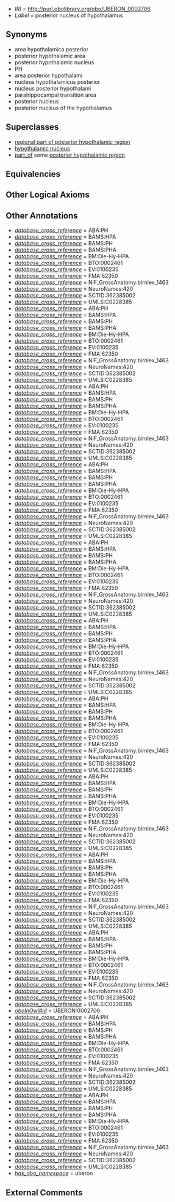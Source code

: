  * *IRI* = http://purl.obolibrary.org/obo/UBERON_0002706
 * *Label* = posterior nucleus of hypothalamus

## Synonyms

 * area hypothalamica posterior
 * posterior hypothalamic area
 * posterior hypothalamic nucleus
 * PH
 * area posterior hypothalami
 * nucleus hypothalamicus posterior
 * nucleus posterior hypothalami
 * parahippocampal transition area
 * posterior nucleus
 * posterior nucleus of the hypothalamus

## Superclasses

 * [regional part of posterior hypothalamic region](../../UBERON/89/UBERON_0002789.md)
 * [hypothalamic nucleus](../../UBERON/68/UBERON_0006568.md)
 * [part_of](../../BFO/50/BFO_0000050.md) some [posterior hypothalamic region](../../UBERON/70/UBERON_0002770.md)

## Equivalencies


## Other Logical Axioms


## Other Annotations

 * *[database_cross_reference](../../ef/oboInOwl#hasDbXref.md)* = ABA:PH
 * *[database_cross_reference](../../ef/oboInOwl#hasDbXref.md)* = BAMS:HPA
 * *[database_cross_reference](../../ef/oboInOwl#hasDbXref.md)* = BAMS:PH
 * *[database_cross_reference](../../ef/oboInOwl#hasDbXref.md)* = BAMS:PHA
 * *[database_cross_reference](../../ef/oboInOwl#hasDbXref.md)* = BM:Die-Hy-HPA
 * *[database_cross_reference](../../ef/oboInOwl#hasDbXref.md)* = BTO:0002461
 * *[database_cross_reference](../../ef/oboInOwl#hasDbXref.md)* = EV:0100235
 * *[database_cross_reference](../../ef/oboInOwl#hasDbXref.md)* = FMA:62350
 * *[database_cross_reference](../../ef/oboInOwl#hasDbXref.md)* = NIF_GrossAnatomy:birnlex_1463
 * *[database_cross_reference](../../ef/oboInOwl#hasDbXref.md)* = NeuroNames:420
 * *[database_cross_reference](../../ef/oboInOwl#hasDbXref.md)* = SCTID:362385002
 * *[database_cross_reference](../../ef/oboInOwl#hasDbXref.md)* = UMLS:C0228385
 * *[database_cross_reference](../../ef/oboInOwl#hasDbXref.md)* = ABA:PH
 * *[database_cross_reference](../../ef/oboInOwl#hasDbXref.md)* = BAMS:HPA
 * *[database_cross_reference](../../ef/oboInOwl#hasDbXref.md)* = BAMS:PH
 * *[database_cross_reference](../../ef/oboInOwl#hasDbXref.md)* = BAMS:PHA
 * *[database_cross_reference](../../ef/oboInOwl#hasDbXref.md)* = BM:Die-Hy-HPA
 * *[database_cross_reference](../../ef/oboInOwl#hasDbXref.md)* = BTO:0002461
 * *[database_cross_reference](../../ef/oboInOwl#hasDbXref.md)* = EV:0100235
 * *[database_cross_reference](../../ef/oboInOwl#hasDbXref.md)* = FMA:62350
 * *[database_cross_reference](../../ef/oboInOwl#hasDbXref.md)* = NIF_GrossAnatomy:birnlex_1463
 * *[database_cross_reference](../../ef/oboInOwl#hasDbXref.md)* = NeuroNames:420
 * *[database_cross_reference](../../ef/oboInOwl#hasDbXref.md)* = SCTID:362385002
 * *[database_cross_reference](../../ef/oboInOwl#hasDbXref.md)* = UMLS:C0228385
 * *[database_cross_reference](../../ef/oboInOwl#hasDbXref.md)* = ABA:PH
 * *[database_cross_reference](../../ef/oboInOwl#hasDbXref.md)* = BAMS:HPA
 * *[database_cross_reference](../../ef/oboInOwl#hasDbXref.md)* = BAMS:PH
 * *[database_cross_reference](../../ef/oboInOwl#hasDbXref.md)* = BAMS:PHA
 * *[database_cross_reference](../../ef/oboInOwl#hasDbXref.md)* = BM:Die-Hy-HPA
 * *[database_cross_reference](../../ef/oboInOwl#hasDbXref.md)* = BTO:0002461
 * *[database_cross_reference](../../ef/oboInOwl#hasDbXref.md)* = EV:0100235
 * *[database_cross_reference](../../ef/oboInOwl#hasDbXref.md)* = FMA:62350
 * *[database_cross_reference](../../ef/oboInOwl#hasDbXref.md)* = NIF_GrossAnatomy:birnlex_1463
 * *[database_cross_reference](../../ef/oboInOwl#hasDbXref.md)* = NeuroNames:420
 * *[database_cross_reference](../../ef/oboInOwl#hasDbXref.md)* = SCTID:362385002
 * *[database_cross_reference](../../ef/oboInOwl#hasDbXref.md)* = UMLS:C0228385
 * *[database_cross_reference](../../ef/oboInOwl#hasDbXref.md)* = ABA:PH
 * *[database_cross_reference](../../ef/oboInOwl#hasDbXref.md)* = BAMS:HPA
 * *[database_cross_reference](../../ef/oboInOwl#hasDbXref.md)* = BAMS:PH
 * *[database_cross_reference](../../ef/oboInOwl#hasDbXref.md)* = BAMS:PHA
 * *[database_cross_reference](../../ef/oboInOwl#hasDbXref.md)* = BM:Die-Hy-HPA
 * *[database_cross_reference](../../ef/oboInOwl#hasDbXref.md)* = BTO:0002461
 * *[database_cross_reference](../../ef/oboInOwl#hasDbXref.md)* = EV:0100235
 * *[database_cross_reference](../../ef/oboInOwl#hasDbXref.md)* = FMA:62350
 * *[database_cross_reference](../../ef/oboInOwl#hasDbXref.md)* = NIF_GrossAnatomy:birnlex_1463
 * *[database_cross_reference](../../ef/oboInOwl#hasDbXref.md)* = NeuroNames:420
 * *[database_cross_reference](../../ef/oboInOwl#hasDbXref.md)* = SCTID:362385002
 * *[database_cross_reference](../../ef/oboInOwl#hasDbXref.md)* = UMLS:C0228385
 * *[database_cross_reference](../../ef/oboInOwl#hasDbXref.md)* = ABA:PH
 * *[database_cross_reference](../../ef/oboInOwl#hasDbXref.md)* = BAMS:HPA
 * *[database_cross_reference](../../ef/oboInOwl#hasDbXref.md)* = BAMS:PH
 * *[database_cross_reference](../../ef/oboInOwl#hasDbXref.md)* = BAMS:PHA
 * *[database_cross_reference](../../ef/oboInOwl#hasDbXref.md)* = BM:Die-Hy-HPA
 * *[database_cross_reference](../../ef/oboInOwl#hasDbXref.md)* = BTO:0002461
 * *[database_cross_reference](../../ef/oboInOwl#hasDbXref.md)* = EV:0100235
 * *[database_cross_reference](../../ef/oboInOwl#hasDbXref.md)* = FMA:62350
 * *[database_cross_reference](../../ef/oboInOwl#hasDbXref.md)* = NIF_GrossAnatomy:birnlex_1463
 * *[database_cross_reference](../../ef/oboInOwl#hasDbXref.md)* = NeuroNames:420
 * *[database_cross_reference](../../ef/oboInOwl#hasDbXref.md)* = SCTID:362385002
 * *[database_cross_reference](../../ef/oboInOwl#hasDbXref.md)* = UMLS:C0228385
 * *[database_cross_reference](../../ef/oboInOwl#hasDbXref.md)* = ABA:PH
 * *[database_cross_reference](../../ef/oboInOwl#hasDbXref.md)* = BAMS:HPA
 * *[database_cross_reference](../../ef/oboInOwl#hasDbXref.md)* = BAMS:PH
 * *[database_cross_reference](../../ef/oboInOwl#hasDbXref.md)* = BAMS:PHA
 * *[database_cross_reference](../../ef/oboInOwl#hasDbXref.md)* = BM:Die-Hy-HPA
 * *[database_cross_reference](../../ef/oboInOwl#hasDbXref.md)* = BTO:0002461
 * *[database_cross_reference](../../ef/oboInOwl#hasDbXref.md)* = EV:0100235
 * *[database_cross_reference](../../ef/oboInOwl#hasDbXref.md)* = FMA:62350
 * *[database_cross_reference](../../ef/oboInOwl#hasDbXref.md)* = NIF_GrossAnatomy:birnlex_1463
 * *[database_cross_reference](../../ef/oboInOwl#hasDbXref.md)* = NeuroNames:420
 * *[database_cross_reference](../../ef/oboInOwl#hasDbXref.md)* = SCTID:362385002
 * *[database_cross_reference](../../ef/oboInOwl#hasDbXref.md)* = UMLS:C0228385
 * *[database_cross_reference](../../ef/oboInOwl#hasDbXref.md)* = ABA:PH
 * *[database_cross_reference](../../ef/oboInOwl#hasDbXref.md)* = BAMS:HPA
 * *[database_cross_reference](../../ef/oboInOwl#hasDbXref.md)* = BAMS:PH
 * *[database_cross_reference](../../ef/oboInOwl#hasDbXref.md)* = BAMS:PHA
 * *[database_cross_reference](../../ef/oboInOwl#hasDbXref.md)* = BM:Die-Hy-HPA
 * *[database_cross_reference](../../ef/oboInOwl#hasDbXref.md)* = BTO:0002461
 * *[database_cross_reference](../../ef/oboInOwl#hasDbXref.md)* = EV:0100235
 * *[database_cross_reference](../../ef/oboInOwl#hasDbXref.md)* = FMA:62350
 * *[database_cross_reference](../../ef/oboInOwl#hasDbXref.md)* = NIF_GrossAnatomy:birnlex_1463
 * *[database_cross_reference](../../ef/oboInOwl#hasDbXref.md)* = NeuroNames:420
 * *[database_cross_reference](../../ef/oboInOwl#hasDbXref.md)* = SCTID:362385002
 * *[database_cross_reference](../../ef/oboInOwl#hasDbXref.md)* = UMLS:C0228385
 * *[database_cross_reference](../../ef/oboInOwl#hasDbXref.md)* = ABA:PH
 * *[database_cross_reference](../../ef/oboInOwl#hasDbXref.md)* = BAMS:HPA
 * *[database_cross_reference](../../ef/oboInOwl#hasDbXref.md)* = BAMS:PH
 * *[database_cross_reference](../../ef/oboInOwl#hasDbXref.md)* = BAMS:PHA
 * *[database_cross_reference](../../ef/oboInOwl#hasDbXref.md)* = BM:Die-Hy-HPA
 * *[database_cross_reference](../../ef/oboInOwl#hasDbXref.md)* = BTO:0002461
 * *[database_cross_reference](../../ef/oboInOwl#hasDbXref.md)* = EV:0100235
 * *[database_cross_reference](../../ef/oboInOwl#hasDbXref.md)* = FMA:62350
 * *[database_cross_reference](../../ef/oboInOwl#hasDbXref.md)* = NIF_GrossAnatomy:birnlex_1463
 * *[database_cross_reference](../../ef/oboInOwl#hasDbXref.md)* = NeuroNames:420
 * *[database_cross_reference](../../ef/oboInOwl#hasDbXref.md)* = SCTID:362385002
 * *[database_cross_reference](../../ef/oboInOwl#hasDbXref.md)* = UMLS:C0228385
 * *[database_cross_reference](../../ef/oboInOwl#hasDbXref.md)* = ABA:PH
 * *[database_cross_reference](../../ef/oboInOwl#hasDbXref.md)* = BAMS:HPA
 * *[database_cross_reference](../../ef/oboInOwl#hasDbXref.md)* = BAMS:PH
 * *[database_cross_reference](../../ef/oboInOwl#hasDbXref.md)* = BAMS:PHA
 * *[database_cross_reference](../../ef/oboInOwl#hasDbXref.md)* = BM:Die-Hy-HPA
 * *[database_cross_reference](../../ef/oboInOwl#hasDbXref.md)* = BTO:0002461
 * *[database_cross_reference](../../ef/oboInOwl#hasDbXref.md)* = EV:0100235
 * *[database_cross_reference](../../ef/oboInOwl#hasDbXref.md)* = FMA:62350
 * *[database_cross_reference](../../ef/oboInOwl#hasDbXref.md)* = NIF_GrossAnatomy:birnlex_1463
 * *[database_cross_reference](../../ef/oboInOwl#hasDbXref.md)* = NeuroNames:420
 * *[database_cross_reference](../../ef/oboInOwl#hasDbXref.md)* = SCTID:362385002
 * *[database_cross_reference](../../ef/oboInOwl#hasDbXref.md)* = UMLS:C0228385
 * *[database_cross_reference](../../ef/oboInOwl#hasDbXref.md)* = ABA:PH
 * *[database_cross_reference](../../ef/oboInOwl#hasDbXref.md)* = BAMS:HPA
 * *[database_cross_reference](../../ef/oboInOwl#hasDbXref.md)* = BAMS:PH
 * *[database_cross_reference](../../ef/oboInOwl#hasDbXref.md)* = BAMS:PHA
 * *[database_cross_reference](../../ef/oboInOwl#hasDbXref.md)* = BM:Die-Hy-HPA
 * *[database_cross_reference](../../ef/oboInOwl#hasDbXref.md)* = BTO:0002461
 * *[database_cross_reference](../../ef/oboInOwl#hasDbXref.md)* = EV:0100235
 * *[database_cross_reference](../../ef/oboInOwl#hasDbXref.md)* = FMA:62350
 * *[database_cross_reference](../../ef/oboInOwl#hasDbXref.md)* = NIF_GrossAnatomy:birnlex_1463
 * *[database_cross_reference](../../ef/oboInOwl#hasDbXref.md)* = NeuroNames:420
 * *[database_cross_reference](../../ef/oboInOwl#hasDbXref.md)* = SCTID:362385002
 * *[database_cross_reference](../../ef/oboInOwl#hasDbXref.md)* = UMLS:C0228385
 * *[oboInOwl#id](../../id/oboInOwl#id.md)* = UBERON:0002706
 * *[database_cross_reference](../../ef/oboInOwl#hasDbXref.md)* = ABA:PH
 * *[database_cross_reference](../../ef/oboInOwl#hasDbXref.md)* = BAMS:HPA
 * *[database_cross_reference](../../ef/oboInOwl#hasDbXref.md)* = BAMS:PH
 * *[database_cross_reference](../../ef/oboInOwl#hasDbXref.md)* = BAMS:PHA
 * *[database_cross_reference](../../ef/oboInOwl#hasDbXref.md)* = BM:Die-Hy-HPA
 * *[database_cross_reference](../../ef/oboInOwl#hasDbXref.md)* = BTO:0002461
 * *[database_cross_reference](../../ef/oboInOwl#hasDbXref.md)* = EV:0100235
 * *[database_cross_reference](../../ef/oboInOwl#hasDbXref.md)* = FMA:62350
 * *[database_cross_reference](../../ef/oboInOwl#hasDbXref.md)* = NIF_GrossAnatomy:birnlex_1463
 * *[database_cross_reference](../../ef/oboInOwl#hasDbXref.md)* = NeuroNames:420
 * *[database_cross_reference](../../ef/oboInOwl#hasDbXref.md)* = SCTID:362385002
 * *[database_cross_reference](../../ef/oboInOwl#hasDbXref.md)* = UMLS:C0228385
 * *[database_cross_reference](../../ef/oboInOwl#hasDbXref.md)* = ABA:PH
 * *[database_cross_reference](../../ef/oboInOwl#hasDbXref.md)* = BAMS:HPA
 * *[database_cross_reference](../../ef/oboInOwl#hasDbXref.md)* = BAMS:PH
 * *[database_cross_reference](../../ef/oboInOwl#hasDbXref.md)* = BAMS:PHA
 * *[database_cross_reference](../../ef/oboInOwl#hasDbXref.md)* = BM:Die-Hy-HPA
 * *[database_cross_reference](../../ef/oboInOwl#hasDbXref.md)* = BTO:0002461
 * *[database_cross_reference](../../ef/oboInOwl#hasDbXref.md)* = EV:0100235
 * *[database_cross_reference](../../ef/oboInOwl#hasDbXref.md)* = FMA:62350
 * *[database_cross_reference](../../ef/oboInOwl#hasDbXref.md)* = NIF_GrossAnatomy:birnlex_1463
 * *[database_cross_reference](../../ef/oboInOwl#hasDbXref.md)* = NeuroNames:420
 * *[database_cross_reference](../../ef/oboInOwl#hasDbXref.md)* = SCTID:362385002
 * *[database_cross_reference](../../ef/oboInOwl#hasDbXref.md)* = UMLS:C0228385
 * *[has_obo_namespace](../../ce/oboInOwl#hasOBONamespace.md)* = uberon

## External Comments

